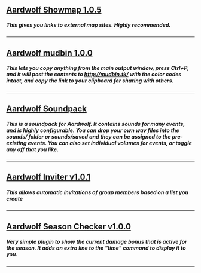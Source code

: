 ## [Aardwolf Showmap 1.0.5](https://github.com/hudmond/hudmond.github.io/raw/master/Aardwolf_Showmap_v1.0.5.zip)
##### This gives you links to external map sites. Highly recommended.
---
## [Aardwolf mudbin 1.0.0](https://github.com/hudmond/hudmond.github.io/raw/master/Aardwolf_mudbin_v1.0.0.zip)
##### This lets you copy anything from the main output window, press Ctrl+P, and it will post the contents to http://mudbin.tk/ with the color codes intact, and copy the link to your clipboard for sharing with others.
---
## [Aardwolf Soundpack](https://github.com/hudmond/ppm/raw/master/misc/sp-latest.zip)
##### This is a soundpack for Aardwolf. It contains sounds for many events, and is highly configurable. You can drop your own wav files into the sounds/ folder or sounds/saved and they can be assigned to the pre-existing events. You can also set individual volumes for events, or toggle any off that you like.
---
## [Aardwolf Inviter v1.0.1](https://github.com/hudmond/hudmond.github.io/raw/master/Aardwolf_Inviter_v1.0.1.zip)
##### This allows automatic invitations of group members based on a list you create
---
## [Aardwolf Season Checker v1.0.0](https://github.com/hudmond/hudmond.github.io/raw/master/Aardwolf_Season_Checker_v1.0.0.zip)
##### Very simple plugin to show the current damage bonus that is active for the season. It adds an extra line to the "time" command to display it to you.
---
